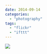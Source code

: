 ```yaml
---
date: 2014-09-14
categories: 
  - "photography"
tags: 
  - "flickr"
  - "ifttt"
---
```


![](https://farm4.staticflickr.com/3868/15237438702_7b91ebb6c3_b.jpg)
